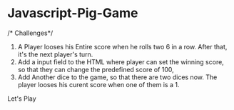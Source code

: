 # Javascript-Pig-Game

/* Challenges*/

1. A Player looses his Entire score when he rolls two 6 in a row. After that, it's the next player's turn.
2. Add a input field to the HTML where player can set the winning score, so that they can change the predefined score of 100,
3. Add Another dice to the game, so that there are two dices now. The player looses his curent score when one of them is a 1.




Let's Play
